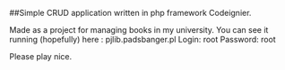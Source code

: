 ##Simple CRUD application written in php framework Codeignier.

Made as a project for managing books in my university.
You can see it running (hopefully) here : pjlib.padsbanger.pl
Login: root
Password: root

Please play nice.